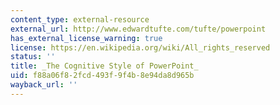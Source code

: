 ```yaml
---
content_type: external-resource
external_url: http://www.edwardtufte.com/tufte/powerpoint
has_external_license_warning: true
license: https://en.wikipedia.org/wiki/All_rights_reserved
status: ''
title: _The Cognitive Style of PowerPoint_
uid: f88a06f8-2fcd-493f-9f4b-8e94da8d965b
wayback_url: ''
---
```

